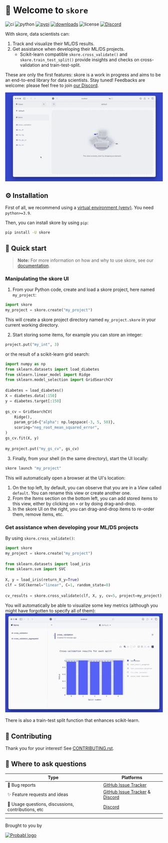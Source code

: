 # 👋 Welcome to `skore`

![ci](https://github.com/probabl-ai/skore/actions/workflows/ci.yml/badge.svg?event=push)
![python](https://img.shields.io/badge/python-3.9%20%7C%203.10%20%7C%203.11%20%7C%203.12-blue?style=flat&logo=python)
[![pypi](https://img.shields.io/pypi/v/skore)](https://pypi.org/project/skore/)
[![downloads](https://static.pepy.tech/badge/skore/month)](https://pepy.tech/projects/skore)
![license](https://img.shields.io/pypi/l/skore)
[![Discord](https://img.shields.io/badge/Discord-%235865F2.svg?logo=discord&logoColor=white)](https://discord.probabl.ai/)

With skore, data scientists can:
1. Track and visualize their ML/DS results.
2. Get assistance when developing their ML/DS projects.
    - Scikit-learn compatible `skore.cross_validate()` and `skore.train_test_split()` provide insights and checks on cross-validation and train-test-split.

These are only the first features: skore is a work in progress and aims to be an end-to-end library for data scientists.
Stay tuned! Feedbacks are welcome: please feel free to join [our Discord](https://discord.probabl.ai).

![GIF: short demo of skore](https://raw.githubusercontent.com/sylvaincom/sylvaincom.github.io/master/files/probabl/skore/2024_10_31_skore_demo_compressed.gif)

## ⚙️ Installation

First of all, we recommend using a [virtual environment (venv)](https://docs.python.org/3/tutorial/venv.html). You need `python>=3.9`.

Then, you can install skore by using `pip`:
```bash
pip install -U skore
```

## 🚀 Quick start

> **Note:** For more information on how and why to use skore, see our [documentation](https://probabl-ai.github.io/skore/).

### Manipulating the skore UI

1. From your Python code, create and load a skore project, here named `my_project`:
```python
import skore
my_project = skore.create("my_project")
```
This will create a skore project directory named `my_project.skore` in your current working directory.

2. Start storing some items, for example you can store an integer:
```python
project.put("my_int", 3)
```
or the result of a scikit-learn grid search:
```python
import numpy as np
from sklearn.datasets import load_diabetes
from sklearn.linear_model import Ridge
from sklearn.model_selection import GridSearchCV

diabetes = load_diabetes()
X = diabetes.data[:150]
y = diabetes.target[:150]

gs_cv = GridSearchCV(
    Ridge(),
    param_grid={"alpha": np.logspace(-3, 5, 50)},
    scoring="neg_root_mean_squared_error",
)
gs_cv.fit(X, y)

my_project.put("my_gs_cv", gs_cv)
```

3. Finally, from your shell (in the same directory), start the UI locally:
```bash
skore launch "my_project"
```
This will automatically open a browser at the UI's location:
1. On the top left, by default, you can observe that you are in a _View_ called `default`. You can rename this view or create another one.
2. From the _Items_ section on the bottom left, you can add stored items to this view, either by clicking on `+` or by doing drag-and-drop.
3. In the skore UI on the right, you can drag-and-drop items to re-order them, remove items, etc.

### Get assistance when developing your ML/DS projects

By using `skore.cross_validate()`:
```python
import skore
my_project = skore.create("my_project")

from sklearn.datasets import load_iris
from sklearn.svm import SVC

X, y = load_iris(return_X_y=True)
clf = SVC(kernel="linear", C=1, random_state=0)

cv_results = skore.cross_validate(clf, X, y, cv=5, project=my_project)
```
You will automatically be able to visualize some key metrics (although you might have forgotten to specify all of them):
![GIF: short demo of skore](https://raw.githubusercontent.com/sylvaincom/sylvaincom.github.io/master/files/probabl/skore/2024_11_21_cross_val_comp.gif)

There is also a train-test split function that enhances scikit-learn.

## 🔨 Contributing

Thank you for your interest!
See [CONTRIBUTING.rst](https://github.com/probabl-ai/skore/blob/main/CONTRIBUTING.rst).

## 💬 Where to ask questions

| Type                                | Platforms                        |
|-------------------------------------|----------------------------------|
| 🐛 Bug reports                  | [GitHub Issue Tracker]           |
| ✨ Feature requests and ideas      | [GitHub Issue Tracker] & [Discord] |
| 💬 Usage questions, discussions, contributions, etc              | [Discord]   |

[GitHub Issue Tracker]: https://github.com/probabl-ai/skore/issues
[Discord]: https://discord.gg/scBZerAGwW

---

Brought to you by

<a href="https://probabl.ai" target="_blank">
    <img width="120" src="https://sylvaincom.github.io/files/probabl/Logo-orange.png" alt="Probabl logo">
</a>
